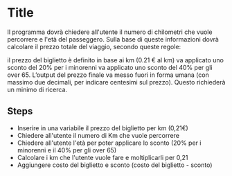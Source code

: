 # Title

Il programma dovrà chiedere all'utente il numero di chilometri che vuole percorrere e l'età del passeggero. Sulla base di queste informazioni dovrà calcolare il prezzo totale del viaggio, secondo queste regole:

il prezzo del biglietto è definito in base ai km (0.21 € al km)
va applicato uno sconto del 20% per i minorenni
va applicato uno sconto del 40% per gli over 65.
L’output del prezzo finale va messo fuori in forma umana (con massimo due decimali, per indicare centesimi sul prezzo). Questo richiederà un minimo di ricerca.

## Steps

-   Inserire in una variabile il prezzo del biglietto per km (0,21€)
-   Chiedere all'utente il numero di Km che vuole percorrere
-   Chiedere all'utente l'età per poter applicare lo sconto (20% per i minorenni e il 40% per gli over 65)
-   Calcolare i km che l'utente vuole fare e moltiplicarli per 0,21
-   Aggiungere costo del biglietto e sconto (costo del biglietto - sconto)
